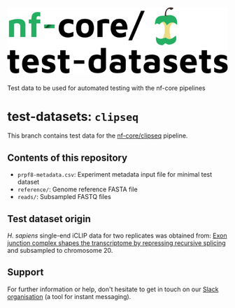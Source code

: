 # ![nfcore/test-datasets](docs/images/test-datasets_logo.png)
Test data to be used for automated testing with the nf-core pipelines

# test-datasets: `clipseq`

This branch contains test data for the [nf-core/clipseq](https://github.com/nf-core/clipseq) pipeline.

## Contents of this repository

- `prpf8-metadata.csv`: Experiment metadata input file for minimal test dataset
- `reference/`: Genome reference FASTA file
- `reads/`: Subsampled FASTQ files

## Test dataset origin

*H. sapiens* single-end iCLIP data for two replicates was obtained from: [Exon junction complex shapes the transcriptome by repressing recursive splicing](https://doi.org/10.1016/j.molcel.2018.09.033) and subsampled to chromosome 20.

## Support

For further information or help, don't hesitate to get in touch on our [Slack organisation](https://nf-co.re/join/slack) (a tool for instant messaging).
